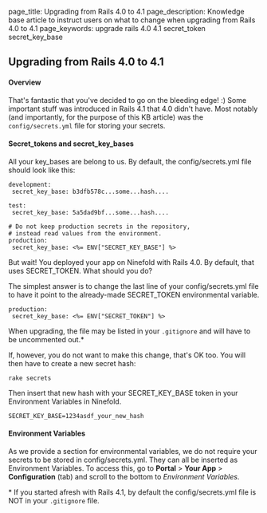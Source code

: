 page_title:       Upgrading from Rails 4.0 to 4.1
page_description: Knowledge base article to instruct users on what to change when upgrading from Rails 4.0 to 4.1
page_keywords:    upgrade rails 4.0 4.1 secret_token secret_key_base

## Upgrading from Rails 4.0 to 4.1

#### Overview
That's fantastic that you've decided to go on the bleeding edge! :) Some important stuff was introduced in Rails 4.1 that 4.0 didn't have. Most notably (and importantly, for the purpose of this KB article) was the `config/secrets.yml` file for storing your secrets.  

#### Secret_tokens and secret_key_bases
All your key_bases are belong to us. By default, the config/secrets.yml file should look like this:

    development:
     secret_key_base: b3dfb578c...some...hash....

    test:
     secret_key_base: 5a5dad9bf...some...hash....

    # Do not keep production secrets in the repository,
    # instead read values from the environment.
    production:
     secret_key_base: <%= ENV["SECRET_KEY_BASE"] %>

But wait! You deployed your app on Ninefold with Rails 4.0. By default, that uses SECRET_TOKEN. What should you do?

The simplest answer is to change the last line of your config/secrets.yml file to have it point to the already-made SECRET_TOKEN environmental variable.

    production:
     secret_key_base: <%= ENV["SECRET_TOKEN"] %>

When upgrading, the file may be listed in your `.gitignore` and will have to be uncommented out.*

If, however, you do not want to make this change, that's OK too. You will then have to create a new secret hash:

    rake secrets

Then insert that new hash with your SECRET_KEY_BASE token in your Environment Variables in Ninefold.

    SECRET_KEY_BASE=1234asdf_your_new_hash

#### Environment Variables
As we provide a section for environmental variables, we do not require your secrets to be stored in config/secrets.yml.  They can all be inserted as Environment Variables.  To access this, go to __Portal__ > __Your App__ > __Configuration__ (tab) and scroll to the bottom to _Environment Variables_.

\* If you started afresh with Rails 4.1, by default the config/secrets.yml file is NOT in your `.gitignore` file.

